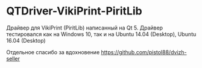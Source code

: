 # QTDriver-VikiPrint-PiritLib
Драйвер для VikiPrint (PiritLib) написанный на Qt 5.
Драйвер тестировался как на Windows 10, так и на Ubuntu 14.04 (Desktop), Ubuntu 16.04 (Desktop)

Отдельное спасибо за вдохновение https://github.com/pistol88/dvizh-seller
